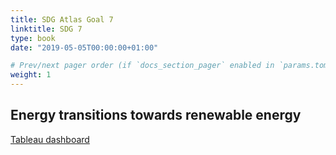 ```yaml
---
title: SDG Atlas Goal 7
linktitle: SDG 7
type: book
date: "2019-05-05T00:00:00+01:00"

# Prev/next pager order (if `docs_section_pager` enabled in `params.toml`)
weight: 1
---
```


## Energy transitions towards renewable energy

[Tableau dashboard](https://tab.worldbank.org/t/WBG/views/EnergyTransitions/Transitions?:showAppBanner=false&:display_count=n&:showVizHome=n&:origin=viz_share_link)